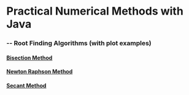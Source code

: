 # Practical Numerical Methods with Java

### -- Root Finding Algorithms (with plot examples)
#### [Bisection Method][Root1]
#### [Newton Raphson Method][Root2]
#### [Secant Method][Root3]




 [Root1]: <https://github.com/kevinscaccia/Numerical-Methods-Java/blob/master/rootfinding/BisectionMethod.java>
 [Root2]: <https://github.com/kevinscaccia/Numerical-Methods-Java/blob/master/rootfinding/NewtonRaphsonMethod.java>
  [Root3]: <https://github.com/kevinscaccia/Numerical-Methods-Java/blob/master/rootfinding/SecantMethod.java>
